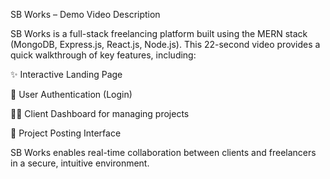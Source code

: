 SB Works – Demo Video Description

SB Works is a full-stack freelancing platform built using the MERN stack (MongoDB, Express.js, React.js, Node.js).
This 22-second video provides a quick walkthrough of key features, including:

✨ Interactive Landing Page

🔐 User Authentication (Login)

🧑‍💼 Client Dashboard for managing projects

📝 Project Posting Interface


SB Works enables real-time collaboration between clients and freelancers in a secure, intuitive environment.
